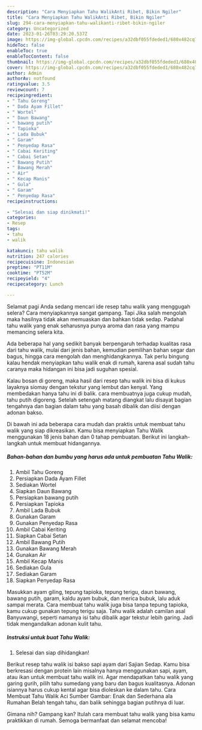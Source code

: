 ```yaml
---
description: "Cara Menyiapkan Tahu WalikAnti Ribet, Bikin Ngiler"
title: "Cara Menyiapkan Tahu WalikAnti Ribet, Bikin Ngiler"
slug: 294-cara-menyiapkan-tahu-walikanti-ribet-bikin-ngiler
category: Uncategorized
date: 2023-01-26T03:29:20.537Z
image: https://img-global.cpcdn.com/recipes/a32dbf055fdeded1/680x482cq70/tahu-walik-foto-resep-utama.jpg
hideToc: false
enableToc: true
enableTocContent: false
thumbnail: https://img-global.cpcdn.com/recipes/a32dbf055fdeded1/680x482cq70/tahu-walik-foto-resep-utama.jpg
cover: https://img-global.cpcdn.com/recipes/a32dbf055fdeded1/680x482cq70/tahu-walik-foto-resep-utama.jpg
author: Admin
authorAv: notfound
ratingvalue: 3.5
reviewcount: 7
recipeingredient:
- " Tahu Goreng"
- " Dada Ayam Fillet"
- " Wortel"
- " Daun Bawang"
- " bawang putih"
- " Tapioka"
- " Lada Bubuk"
- " Garam"
- " Penyedap Rasa"
- " Cabai Keriting"
- " Cabai Setan"
- " Bawang Putih"
- " Bawang Merah"
- " Air"
- " Kecap Manis"
- " Gula"
- " Garam"
- " Penyedap Rasa"
recipeinstructions:

- "Selesai dan siap dinikmati!"
categories:
- Resep
tags:
- tahu
- walik

katakunci: tahu walik 
nutrition: 247 calories
recipecuisine: Indonesian
preptime: "PT11M"
cooktime: "PT52M"
recipeyield: "4"
recipecategory: Lunch

---
```



Selamat pagi Anda sedang mencari ide resep tahu walik yang menggugah selera? Cara menyiapkannya sangat gampang. Tapi Jika salah mengolah maka hasilnya tidak akan memuaskan dan bahkan tidak sedap. Padahal tahu walik yang enak seharusnya punya aroma dan rasa yang mampu memancing selera kita.


Ada beberapa hal yang sedikit banyak berpengaruh terhadap kualitas rasa dari tahu walik, mulai dari jenis bahan, kemudian pemilihan bahan segar dan bagus, hingga cara mengolah dan menghidangkannya. Tak perlu bingung kalau hendak menyiapkan tahu walik enak di rumah, karena asal sudah tahu caranya maka hidangan ini bisa jadi suguhan spesial.

Kalau bosan di goreng, maka hasil dari resep tahu walik ini bisa di kukus layaknya siomay dengan tekstur yang lembut dan kenyal. Yang membedakan hanya tahu ini di balik. cara membuatnya juga cukup mudah, tahu putih digoreng. Setelah setengah matang diangkat lalu disayat bagian tengahnya dan bagian dalam tahu yang basah dibalik dan diisi dengan adonan bakso.


Di bawah ini ada beberapa cara mudah dan praktis untuk membuat tahu walik yang siap dikreasikan. Kamu bisa menyiapkan Tahu Walik menggunakan 18 jenis bahan dan 0 tahap pembuatan. Berikut ini langkah-langkah untuk membuat hidangannya.

<!--inarticleads1-->

##### Bahan-bahan dan bumbu yang harus ada untuk pembuatan Tahu Walik:

1. Ambil  Tahu Goreng
1. Persiapkan  Dada Ayam Fillet
1. Sediakan  Wortel
1. Siapkan  Daun Bawang
1. Persiapkan  bawang putih
1. Persiapkan  Tapioka
1. Ambil  Lada Bubuk
1. Gunakan  Garam
1. Gunakan  Penyedap Rasa
1. Ambil  Cabai Keriting
1. Siapkan  Cabai Setan
1. Ambil  Bawang Putih
1. Gunakan  Bawang Merah
1. Gunakan  Air
1. Ambil  Kecap Manis
1. Sediakan  Gula
1. Sediakan  Garam
1. Siapkan  Penyedap Rasa


Masukkan ayam giling, tepung tapioka, tepung terigu, daun bawang, bawang putih, garam, kaldu ayam bubuk, dan merica bubuk, lalu aduk sampai merata. Cara membuat tahu walik juga bisa tanpa tepung tapioka, kamu cukup gunakan tepung terigu saja. Tahu walik adalah camilan asal Banyuwangi, seperti namanya isi tahu dibalik agar tekstur lebih garing. Jadi tidak mengandalkan adonan kulit tahu. 

<!--inarticleads2-->

##### Instruksi untuk buat Tahu Walik:


1. Selesai dan siap dihidangkan!

Berikut resep tahu walik isi bakso sapi ayam dari Sajian Sedap. Kamu bisa berkresasi dengan protein lain misalnya hanya menggunakan sapi, ayam, atau ikan untuk membuat tahu walik ini. Agar mendapatkan tahu walik yang garing gurih, pilih tahu sumedang yang baru dan bagus kualitasnya. Adonan isiannya harus cukup kental agar bisa dioleskan ke dalam tahu. Cara Membuat Tahu Walik Aci Sumber Gambar: Enak dan Sederhana ala Rumahan Belah tengah tahu, dan balik sehingga bagian putihnya di luar. 

Gimana nih? Gampang kan? Itulah cara membuat tahu walik yang bisa kamu praktikkan di rumah. Semoga bermanfaat dan selamat mencoba!
